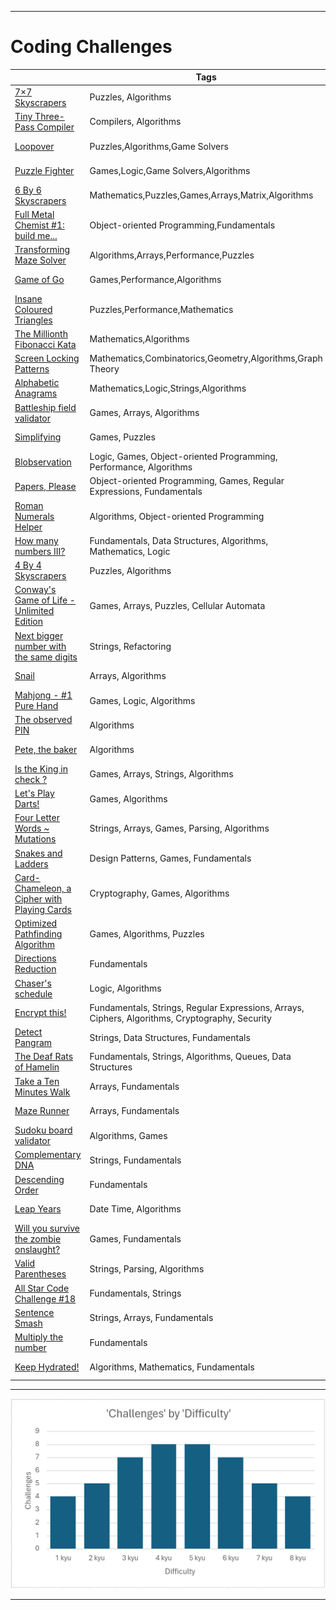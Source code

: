 ***
# Coding Challenges

 
|                                                                                       | Tags                                     | Points  | Rank |
| ------------------------------------------------------------------------------------- | ---------------------------------------- |---------|------------|
| [7×7 Skyscrapers](https://www.codewars.com/kata/5917a2205ffc30ec3a0000a8) | Puzzles, Algorithms | 40 | 1 kyu
| [Tiny Three-Pass Compiler](https://www.codewars.com/kata/5265b0885fda8eac5900093b) |Compilers, Algorithms | 40 | 1 kyu
| [Loopover](https://www.codewars.com/kata/5c1d796370fee68b1e000611) |Puzzles,Algorithms,Game Solvers | 40 | 1 kyu
| [Puzzle Fighter](https://www.codewars.com/kata/5a3cbf29ee1aae06160000c9) |Games,Logic,Game Solvers,Algorithms| 40 | 1 kyu
| [6 By 6 Skyscrapers](https://www.codewars.com/kata/6-by-6-skyscrapers) |Mathematics,Puzzles,Games,Arrays,Matrix,Algorithms | 35 | 2 kyu
| [Full Metal Chemist #1: build me...](https://www.codewars.com/kata/5a27ca7ab6cfd70f9300007a) |Object-oriented Programming,Fundamentals | 35 | 2 kyu
| [Transforming Maze Solver](https://www.codewars.com/kata/5b86a6d7a4dcc13cd900000b) |Algorithms,Arrays,Performance,Puzzles | 35 | 2 kyu
| [Game of Go](https://www.codewars.com/kata/59de9f8ff703c4891900005c) |Games,Performance,Algorithms | 35 | 2 kyu
| [Insane Coloured Triangles](https://www.codewars.com/kata/5a331ea7ee1aae8f24000175) |Puzzles,Performance,Mathematics | 35 | 2 kyu
| [The Millionth Fibonacci Kata](https://www.codewars.com/kata/53d40c1e2f13e331fc000c26) |Mathematics,Algorithms  | 30 | 3 kyu
| [Screen Locking Patterns](https://www.codewars.com/kata/585894545a8a07255e0002f1) |Mathematics,Combinatorics,Geometry,Algorithms,Graph Theory | 30 | 3 kyu
| [Alphabetic Anagrams](https://www.codewars.com/kata/53e57dada0cb0400ba000688) |Mathematics,Logic,Strings,Algorithms | 30 | 3 kyu
| [Battleship field validator](https://www.codewars.com/kata/52bb6539a4cf1b12d90005b7) |Games, Arrays, Algorithms | 30 | 3 kyu
| [Simplifying](https://www.codewars.com/kata/57f2b753e3b78621da0020e8) |Games, Puzzles | 30 | 3 kyu
| [Blobservation](https://www.codewars.com/kata/5abab55b20746bc32e000008) |Logic, Games, Object-oriented Programming, Performance, Algorithms | 30 | 3 kyu
| [Papers,  Please](https://www.codewars.com/kata/59d582cafbdd0b7ef90000a0) |Object-oriented Programming, Games, Regular Expressions, Fundamentals | 30 | 3 kyu
| [Roman Numerals Helper](https://www.codewars.com/kata/51b66044bce5799a7f000003) |Algorithms, Object-oriented Programming | 25 | 4 kyu
| [How many numbers III?](https://www.codewars.com/kata/5877e7d568909e5ff90017e6) |Fundamentals, Data Structures, Algorithms, Mathematics, Logic | 25 | 4 kyu
| [4 By 4 Skyscrapers](https://www.codewars.com/kata/5671d975d81d6c1c87000022) |Puzzles, Algorithms | 25 | 4 kyu
| [Conway's Game of Life  - Unlimited Edition](https://www.codewars.com/kata/52423db9add6f6fc39000354) |Games, Arrays, Puzzles, Cellular Automata | 25 | 4 kyu
| [Next bigger number with the same digits](https://www.codewars.com/kata/55983863da40caa2c900004e) |Strings, Refactoring | 25 | 4 kyu
| [Snail](https://www.codewars.com/kata/521c2db8ddc89b9b7a0000c1) |Arrays, Algorithms | 25 | 4 kyu
| [Mahjong - #1 Pure Hand](https://www.codewars.com/kata/56ad7a4978b5162445000056) |Games, Logic, Algorithms | 25 | 4 kyu
| [The observed PIN](https://www.codewars.com/kata/5263c6999e0f40dee200059d) |Algorithms | 25 | 4 kyu
| [Pete,  the baker](https://www.codewars.com/kata/525c65e51bf619685c000059) |Algorithms | 16 | 5 kyu
| [Is the King in check ?](https://www.codewars.com/kata/5e28ae347036fa001a504bbe) |Games, Arrays, Strings, Algorithms | 16 | 5 kyu
| [Let's Play Darts!](https://www.codewars.com/kata/5870db16056584eab0000006) |Games, Algorithms | 16 | 5 kyu
| [Four Letter Words ~ Mutations](https://www.codewars.com/kata/5cb5eb1f03c3ff4778402099) |Strings, Arrays, Games, Parsing, Algorithms | 16 | 5 kyu
| [Snakes and Ladders](https://www.codewars.com/kata/587136ba2eefcb92a9000027) |Design Patterns, Games, Fundamentals | 16 | 5 kyu
| [Card-Chameleon,  a Cipher with Playing Cards](https://www.codewars.com/kata/59c2ff946bddd2a2fd00009e) |Cryptography, Games, Algorithms | 16 | 5 kyu
| [Optimized Pathfinding Algorithm](https://www.codewars.com/kata/57b4d2dad2a31c75f7000223) |Games, Algorithms, Puzzles | 16 | 5 kyu
| [Directions Reduction](https://www.codewars.com/kata/550f22f4d758534c1100025a) |Fundamentals | 16 | 5 kyu
| [Chaser's schedule](https://www.codewars.com/kata/628df6b29070907ecb3c2d83) |Logic, Algorithms | 12 | 6 kyu
| [Encrypt this!](https://www.codewars.com/kata/5848565e273af816fb000449) |Fundamentals, Strings, Regular Expressions, Arrays, Ciphers, Algorithms, Cryptography, Security | 12 | 6 kyu
| [Detect Pangram](https://www.codewars.com/kata/545cedaa9943f7fe7b000048) |Strings, Data Structures, Fundamentals | 12 | 6 kyu
| [The Deaf Rats of Hamelin](https://www.codewars.com/kata/598106cb34e205e074000031) |Fundamentals, Strings, Algorithms, Queues, Data Structures | 12 | 6 kyu
| [Take a Ten Minutes Walk](https://www.codewars.com/kata/54da539698b8a2ad76000228) |Arrays, Fundamentals | 12 | 6 kyu
| [Maze Runner](https://www.codewars.com/kata/58663693b359c4a6560001d6) |Arrays, Fundamentals | 12 | 6 kyu
| [Sudoku board validator](https://www.codewars.com/kata/63d1bac72de941033dbf87ae) |Algorithms, Games | 12 | 6 kyu
| [Complementary DNA](https://www.codewars.com/kata/554e4a2f232cdd87d9000038) |Strings, Fundamentals | 8 | 7 kyu
| [Descending Order](https://www.codewars.com/kata/5467e4d82edf8bbf40000155/) |Fundamentals | 8 | 7 kyu
| [Leap Years](https://www.codewars.com/kata/526c7363236867513f0005ca/) |Date Time, Algorithms | 8 | 7 kyu
| [Will you survive the zombie onslaught?](https://www.codewars.com/kata/5deeb1cc0d5bc9000f70aa74) |Games, Fundamentals | 8 | 7 kyu
| [Valid Parentheses](https://www.codewars.com/kata/6411b91a5e71b915d237332d) |Strings, Parsing, Algorithms | 8 | 7 kyu
| [All Star Code Challenge #18](https://www.codewars.com/kata/5865918c6b569962950002a1) |Fundamentals, Strings | 4 | 8 kyu
| [Sentence Smash](https://www.codewars.com/kata/53dc23c68a0c93699800041d) |Strings, Arrays, Fundamentals | 4 | 8 kyu
| [Multiply the number](https://www.codewars.com/kata/5708f682c69b48047b000e07) |Fundamentals | 4 | 8 kyu
| [Keep Hydrated!](https://www.codewars.com/kata/582cb0224e56e068d800003c) |Algorithms, Mathematics, Fundamentals | 4 | 8 kyu


***
![Student Led Clubs!](../img/DifSpread.PNG)

***
